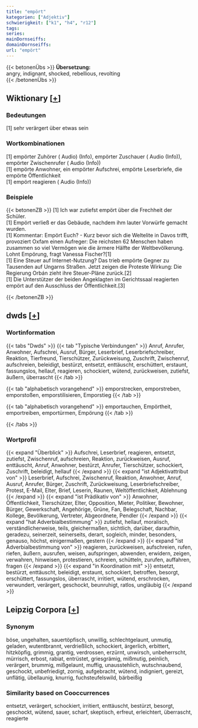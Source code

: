 ```yaml
---
title: "empört"
kategorien: ["Adjektiv"]
schwierigkeit: ["k1", "h4", "r12"]
tags:
series:
mainDornseiffs:
domainDornseiffs:
url: "empört"
---
```


{{< betonenÜbs >}}
**Übersetzung:**  
angry, indignant, shocked, rebellious, revolting  
{{< /betonenÜbs >}}

## Wiktionary [[+](https://de.wiktionary.org/wiki/empört)]

### Bedeutungen
[1] sehr verärgert über etwas sein  

### Wortkombinationen
[1] empörter Zuhörer ( Audio) (Info), empörter Zuschauer ( Audio (Info)), empörter Zwischenrufer ( Audio (Info))  
[1] empörte Anwohner, ein empörter Aufschrei, empörte Leserbriefe, die empörte Öffentlichkeit  
[1] empört reagieren ( Audio (Info))  

### Beispiele
{{< betonenZB >}}
[1] Ich war zutiefst empört über die Frechheit der Schüler.  
[1] Empört verließ er das Gebäude, nachdem ihm lauter Vorwürfe gemacht wurden.  
[1] Kommentar: Empört Euch? - Kurz bevor sich die Weltelite in Davos trifft, provoziert Oxfam einen Aufreger: Die reichsten 62 Menschen haben zusammen so viel Vermögen wie die ärmere Hälfte der Weltbevölkerung. Lohnt Empörung, fragt Vanessa Fischer?[1]  
[1] Eine Steuer auf Internet-Nutzung? Das trieb empörte Gegner zu Tausenden auf Ungarns Straßen. Jetzt zeigen die Proteste Wirkung: Die Regierung Orbán zieht ihre Steuer-Pläne zurück.[2]  
[1] Die Unterstützer der beiden Angeklagten im Gerichtssaal reagierten empört auf den Ausschluss der Öffentlichkeit.[3]  

{{< /betonenZB >}}


## dwds [[+](https://www.dwds.de/wb/empört)]

### Wortinformation
{{< tabs "Dwds" >}}
{{< tab "Typische Verbindungen" >}}
Anruf, Anrufer, Anwohner, Aufschrei, Ausruf, Bürger, Leserbrief, Leserbriefschreiber, Reaktion, Tierfreund, Tierschützer, Zurückweisung, Zuschrift, Zwischenruf, aufschreien, beleidigt, bestürzt, entsetzt, enttäuscht, erschüttert, erstaunt, fassungslos, hellauf, reagieren, schockiert, wütend, zurückweisen, zutiefst, äußern, überrascht
{{< /tab >}}

{{< tab "alphabetisch vorangehend" >}}
emporstrecken, emporstreben, emporstoßen, emporstilisieren, Emporstieg
{{< /tab >}}

{{< tab "alphabetisch vorangehend" >}}
emportauchen, Empörtheit, emportreiben, emportürmen, Empörung
{{< /tab >}}

{{< /tabs >}}

### Wortprofil
{{< expand "Überblick" >}} Aufschrei, Leserbrief, reagieren, entsetzt, zutiefst, Zwischenruf, aufschreien, Reaktion, zurückweisen, Ausruf, enttäuscht, Anruf, Anwohner, bestürzt, Anrufer, Tierschützer, schockiert, Zuschrift, beleidigt, hellauf {{< /expand >}}
{{< expand "ist Adjektivattribut von" >}} Leserbrief, Aufschrei, Zwischenruf, Reaktion, Anwohner, Anruf, Ausruf, Anrufer, Bürger, Zuschrift, Zurückweisung, Leserbriefschreiber, Protest, E-Mail, Elter, Brief, Leserin, Raunen, Weltöffentlichkeit, Ablehnung {{< /expand >}}
{{< expand "ist Prädikativ von" >}} Anwohner, Öffentlichkeit, Tierschützer, Elter, Opposition, Mieter, Politiker, Bewohner, Bürger, Gewerkschaft, Angehörige, Grüne, Fan, Belegschaft, Nachbar, Kollege, Bevölkerung, Vertreter, Abgeordnete, Pendler {{< /expand >}}
{{< expand "hat Adverbialbestimmung" >}} zutiefst, hellauf, moralisch, verständlicherweise, teils, gleichermaßen, sichtlich, darüber, daraufhin, geradezu, seinerzeit, seinerseits, derart, sogleich, minder, besonders, genauso, höchst, einigermaßen, gestern {{< /expand >}}
{{< expand "ist Adverbialbestimmung von" >}} reagieren, zurückweisen, aufschreien, rufen, riefen, äußern, ausrufen, weisen, aufspringen, abwenden, erwidern, zeigen, verwahren, hinweisen, protestieren, schreien, schütteln, zurufen, auffahren, fragen {{< /expand >}}
{{< expand "in Koordination mit" >}} entsetzt, bestürzt, enttäuscht, beleidigt, erstaunt, schockiert, betroffen, besorgt, erschüttert, fassungslos, überrascht, irritiert, wütend, erschrocken, verwundert, verärgert, geschockt, beunruhigt, ratlos, ungläubig {{< /expand >}}

## Leipzig Corpora [[+](https://corpora.uni-leipzig.de/en/res?word=empört&corpusId=deu_newscrawl-public_2018)]


### Synonym
böse, ungehalten, sauertöpfisch, unwillig, schlechtgelaunt, unmutig, geladen, wutentbrannt, verdrießlich, schockiert, ärgerlich, erbittert, hitzköpfig, grimmig, grantig, verdrossen, erzürnt, unwirsch, unbeherrscht, mürrisch, erbost, rabiat, entrüstet, griesgrämig, mißmutig, peinlich, verärgert, brummig, mißgelaunt, muffig, unausstehlich, wutschnaubend, geschockt, unbefriedigt, zornig, aufgebracht, wütend, indigniert, gereizt, unflätig, übellaunig, knurrig, fuchsteufelswild, bärbeißig


### Similarity based on Cooccurrences
entsetzt, verärgert, schockiert, irritiert, enttäuscht, bestürzt, besorgt, geschockt, wütend, sauer, scharf, skeptisch, erfreut, erleichtert, überrascht, reagierte

